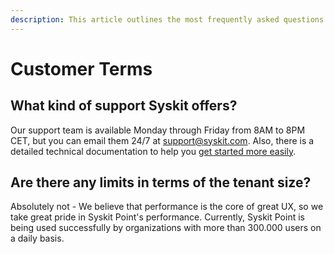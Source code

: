 ```yaml
---
description: This article outlines the most frequently asked questions about the customer terms for Syskit Point.
---
```


# Customer Terms

## What kind of support Syskit offers?

Our support team is available Monday through Friday from 8AM to 8PM CET, but you can email them 24/7 at support@syskit.com. Also, there is a detailed technical documentation to help you [get started more easily](../get-to-know-syskit-point/point-starter-kit.md).

## Are there any limits in terms of the tenant size?

Absolutely not - We believe that performance is the core of great UX, so we take great pride in Syskit Point's performance. Currently, Syskit Point is being used successfully by organizations with more than 300.000 users on a daily basis.